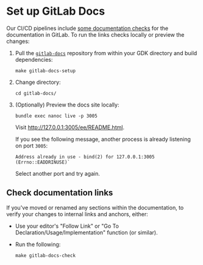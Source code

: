 # Set up GitLab Docs

Our CI/CD pipelines include [some documentation checks](https://docs.gitlab.com/ee/development/documentation/index.html#testing)
for the documentation in GitLab. To run the links checks locally or preview the changes:

1. Pull the [`gitlab-docs`](https://gitlab.com/gitlab-org/gitlab-docs) repository from within your GDK directory and build dependencies:

   ```shell
   make gitlab-docs-setup
   ```

1. Change directory:

   ```shell
   cd gitlab-docs/
   ```

1. (Optionally) Preview the docs site locally:

   ```shell
   bundle exec nanoc live -p 3005
   ```

   Visit <http://127.0.0.1:3005/ee/README.html>.

   If you see the following message, another process is already listening on port `3005`:

   ```shell
   Address already in use - bind(2) for 127.0.0.1:3005 (Errno::EADDRINUSE)`
   ```

   Select another port and try again.

## Check documentation links

If you've moved or renamed any sections within the documentation, to verify your
changes to internal links and anchors, either:

- Use your editor's "Follow Link" or "Go To Declaration/Usage/Implementation" function (or similar).
- Run the following:

  ```shell
  make gitlab-docs-check
  ```
